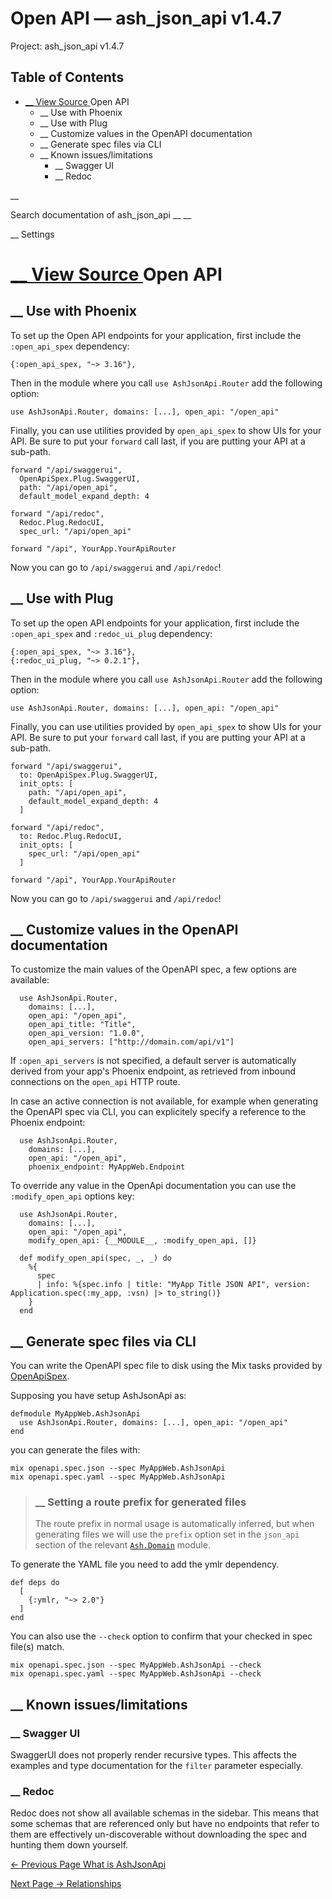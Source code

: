 # Open API — ash_json_api v1.4.7

Project: ash_json_api v1.4.7

## Table of Contents

- [ __ View Source ](external_link) Open API
  - __ Use with Phoenix
  - __ Use with Plug
  - __ Customize values in the OpenAPI documentation
  - __ Generate spec files via CLI
  - __ Known issues/limitations
    - __ Swagger UI
    - __ Redoc

__

Search documentation of ash_json_api __ __

__ Settings

#  [ __ View Source ](external_link) Open API

##  __ Use with Phoenix

To set up the Open API endpoints for your application, first include the `:open_api_spex` dependency:
    
    
    {:open_api_spex, "~> 3.16"},

Then in the module where you call `use AshJsonApi.Router` add the following option:
    
    
    use AshJsonApi.Router, domains: [...], open_api: "/open_api"

Finally, you can use utilities provided by `open_api_spex` to show UIs for your API. Be sure to put your `forward` call last, if you are putting your API at a sub-path.
    
    
    forward "/api/swaggerui",
      OpenApiSpex.Plug.SwaggerUI,
      path: "/api/open_api",
      default_model_expand_depth: 4
    
    forward "/api/redoc",
      Redoc.Plug.RedocUI,
      spec_url: "/api/open_api"
    
    forward "/api", YourApp.YourApiRouter

Now you can go to `/api/swaggerui` and `/api/redoc`!

##  __ Use with Plug

To set up the open API endpoints for your application, first include the `:open_api_spex` and `:redoc_ui_plug` dependency:
    
    
    {:open_api_spex, "~> 3.16"},
    {:redoc_ui_plug, "~> 0.2.1"},

Then in the module where you call `use AshJsonApi.Router` add the following option:
    
    
    use AshJsonApi.Router, domains: [...], open_api: "/open_api"

Finally, you can use utilities provided by `open_api_spex` to show UIs for your API. Be sure to put your `forward` call last, if you are putting your API at a sub-path.
    
    
    forward "/api/swaggerui",
      to: OpenApiSpex.Plug.SwaggerUI,
      init_opts: [
        path: "/api/open_api",
        default_model_expand_depth: 4
      ]
    
    forward "/api/redoc",
      to: Redoc.Plug.RedocUI,
      init_opts: [
        spec_url: "/api/open_api"
      ]
    
    forward "/api", YourApp.YourApiRouter

Now you can go to `/api/swaggerui` and `/api/redoc`!

##  __ Customize values in the OpenAPI documentation

To customize the main values of the OpenAPI spec, a few options are available:
    
    
      use AshJsonApi.Router,
        domains: [...],
        open_api: "/open_api",
        open_api_title: "Title",
        open_api_version: "1.0.0",
        open_api_servers: ["http://domain.com/api/v1"]

If `:open_api_servers` is not specified, a default server is automatically derived from your app's Phoenix endpoint, as retrieved from inbound connections on the `open_api` HTTP route.

In case an active connection is not available, for example when generating the OpenAPI spec via CLI, you can explicitely specify a reference to the Phoenix endpoint:
    
    
      use AshJsonApi.Router,
        domains: [...],
        open_api: "/open_api",
        phoenix_endpoint: MyAppWeb.Endpoint

To override any value in the OpenApi documentation you can use the `:modify_open_api` options key:
    
    
      use AshJsonApi.Router,
        domains: [...],
        open_api: "/open_api",
        modify_open_api: {__MODULE__, :modify_open_api, []}
    
      def modify_open_api(spec, _, _) do
        %{
          spec
          | info: %{spec.info | title: "MyApp Title JSON API", version: Application.spec(:my_app, :vsn) |> to_string()}
        }
      end

##  __ Generate spec files via CLI

You can write the OpenAPI spec file to disk using the Mix tasks provided by [OpenApiSpex](external_link).

Supposing you have setup AshJsonApi as:
    
    
    defmodule MyAppWeb.AshJsonApi
      use AshJsonApi.Router, domains: [...], open_api: "/open_api"
    end

you can generate the files with:
    
    
    mix openapi.spec.json --spec MyAppWeb.AshJsonApi
    mix openapi.spec.yaml --spec MyAppWeb.AshJsonApi
    

> ###  __ Setting a route prefix for generated files
> 
> The route prefix in normal usage is automatically inferred, but when generating files we will use the `prefix` option set in the `json_api` section of the relevant [`Ash.Domain`](3.4.1/Ash.Domain.html) module.

To generate the YAML file you need to add the ymlr dependency.
    
    
    def deps do
      [
        {:ymlr, "~> 2.0"}
      ]
    end

You can also use the `--check` option to confirm that your checked in spec file(s) match.
    
    
    mix openapi.spec.json --spec MyAppWeb.AshJsonApi --check
    mix openapi.spec.yaml --spec MyAppWeb.AshJsonApi --check
    

##  __ Known issues/limitations

###  __ Swagger UI

SwaggerUI does not properly render recursive types. This affects the examples and type documentation for the `filter` parameter especially.

###  __ Redoc

Redoc does not show all available schemas in the sidebar. This means that some schemas that are referenced only but have no endpoints that refer to them are effectively un-discoverable without downloading the spec and hunting them down yourself.

[ ← Previous Page  What is AshJsonApi  ](external_link)

[ Next Page →  Relationships  ](external_link)

